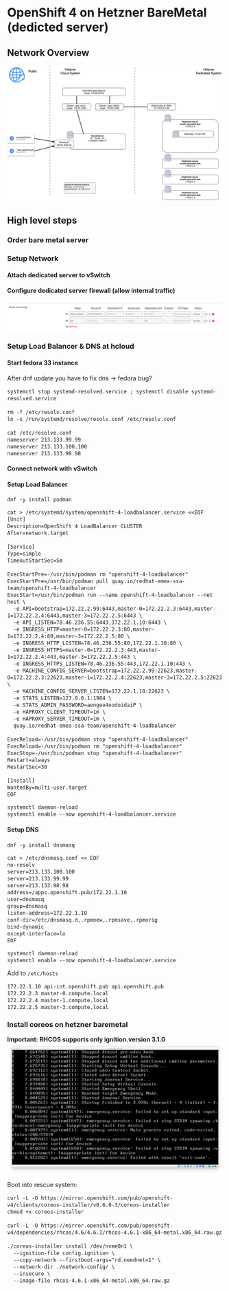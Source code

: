 # OpenShift 4 on Hetzner BareMetal (dedicted server)

## Network Overview

![Network overview](docs/network-overview-v2.png)

## High level steps

### Order bare metal server
### Setup Network
#### Attach dedicated server to vSwitch
#### Configure dedicated server firewall (allow internal traffic)

![](docs/firewall-example.png)

### Setup Load Balancer & DNS at hcloud
#### Start fedora 33 instance

After dnf update you have to fix dns -> fedora bug?
```
systemctl stop systemd-resolved.service ; systemctl disable systemd-resolved.service

rm -f /etc/resolv.conf
ln -s /run/systemd/resolve/resolv.conf /etc/resolv.conf

cat /etc/resolve.conf
nameserver 213.133.99.99
nameserver 213.133.100.100
nameserver 213.133.98.98

```
#### Connect network with vSwitch

#### Setup Load Balancer

```
dnf -y install podman
```

```
cat > /etc/systemd/system/openshift-4-loadbalancer.service <<EOF
[Unit]
Description=OpenShift 4 LoadBalancer CLUSTER
After=network.target

[Service]
Type=simple
TimeoutStartSec=5m

ExecStartPre=-/usr/bin/podman rm "openshift-4-loadbalancer"
ExecStartPre=/usr/bin/podman pull quay.io/redhat-emea-ssa-team/openshift-4-loadbalancer
ExecStart=/usr/bin/podman run --name openshift-4-loadbalancer --net host \
  -e API=bootstrap=172.22.2.99:6443,master-0=172.22.2.3:6443,master-1=172.22.2.4:6443,master-3=172.22.2.5:6443 \
  -e API_LISTEN=78.46.236.55:6443,172.22.1.10:6443 \
  -e INGRESS_HTTP=master-0=172.22.2.3:80,master-1=172.22.2.4:80,master-3=172.22.2.5:80 \
  -e INGRESS_HTTP_LISTEN=78.46.236.55:80,172.22.1.10:80 \
  -e INGRESS_HTTPS=master-0=172.22.2.3:443,master-1=172.22.2.4:443,master-3=172.22.2.5:443 \
  -e INGRESS_HTTPS_LISTEN=78.46.236.55:443,172.22.1.10:443 \
  -e MACHINE_CONFIG_SERVER=bootstrap=172.22.2.99:22623,master-0=172.22.2.3:22623,master-1=172.22.2.4:22623,master-3=172.22.2.5:22623 \
  -e MACHINE_CONFIG_SERVER_LISTEN=172.22.1.10:22623 \
  -e STATS_LISTEN=127.0.0.1:1984 \
  -e STATS_ADMIN_PASSWORD=aengeo4oodoidaiP \
  -e HAPROXY_CLIENT_TIMEOUT=1m \
  -e HAPROXY_SERVER_TIMEOUT=1m \
  quay.io/redhat-emea-ssa-team/openshift-4-loadbalancer

ExecReload=-/usr/bin/podman stop "openshift-4-loadbalancer"
ExecReload=-/usr/bin/podman rm "openshift-4-loadbalancer"
ExecStop=-/usr/bin/podman stop "openshift-4-loadbalancer"
Restart=always
RestartSec=30

[Install]
WantedBy=multi-user.target
EOF
```

```
systemctl daemon-reload
systemctl enable --now openshift-4-loadbalancer.service
```


#### Setup DNS

```
dnf -y install dnsmasq
```

```
cat > /etc/dnsmasq.conf << EOF
no-resolv
server=213.133.100.100
server=213.133.99.99
server=213.133.98.98
address=/apps.openshift.pub/172.22.1.10
user=dnsmasq
group=dnsmasq
listen-address=172.22.1.10
conf-dir=/etc/dnsmasq.d,.rpmnew,.rpmsave,.rpmorig
bind-dynamic
except-interface=lo
EOF
```

```
systemctl daemon-reload
systemctl enable --now openshift-4-loadbalancer.service
```

Add to `/etc/hosts`
```
172.22.1.10 api-int.openshift.pub api.openshift.pub
172.22.2.3 master-0.compute.local
172.22.2.4 master-1.compute.local
172.22.2.5 master-3.compute.local
```


### Install coreos on hetzner baremetal

**Important: RHCOS supports only ignition.version 3.1.0**
![](docs/ioctl-error.png)

Boot into rescue system:
```
curl -L -O https://mirror.openshift.com/pub/openshift-v4/clients/coreos-installer/v0.6.0-3/coreos-installer
chmod +x coreos-installer

curl -L -O https://mirror.openshift.com/pub/openshift-v4/dependencies/rhcos/4.6/4.6.1/rhcos-4.6.1-x86_64-metal.x86_64.raw.gz

./coreos-installer install /dev/nvme0n1 \
  --ignition-file config.ignition \
  --copy-network --firstboot-args="rd.neednet=1" \
  --network-dir ./network-config/ \
  --insecure \
  --image-file rhcos-4.6.1-x86_64-metal.x86_64.raw.gz
```


